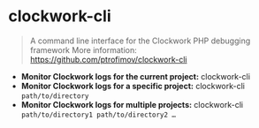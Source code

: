 # clockwork-cli
> A command line interface for the Clockwork PHP debugging framework
> More information: <https://github.com/ptrofimov/clockwork-cli>
- **Monitor Clockwork logs for the current project:**
clockwork-cli
- **Monitor Clockwork logs for a specific project:**
clockwork-cli `path/to/directory`
- **Monitor Clockwork logs for multiple projects:**
clockwork-cli `path/to/directory1 path/to/directory2 …`
